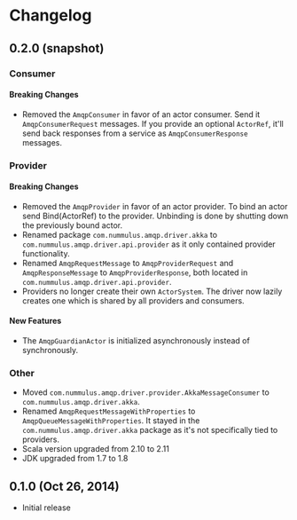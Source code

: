 # Changelog

## 0.2.0 (snapshot)

### Consumer

#### Breaking Changes

* Removed the `AmqpConsumer` in favor of an actor consumer. Send it `AmqpConsumerRequest` messages. If you provide an optional `ActorRef`, it'll send back responses from a service as `AmqpConsumerResponse` messages.

### Provider

#### Breaking Changes

* Removed the `AmqpProvider` in favor of an actor provider. To bind an actor send Bind(ActorRef) to the provider. Unbinding is done by shutting down the previously bound actor.
* Renamed package `com.nummulus.amqp.driver.akka` to `com.nummulus.amqp.driver.api.provider` as it only contained provider functionality.
* Renamed `AmqpRequestMessage` to `AmqpProviderRequest` and `AmqpResponseMessage` to `AmqpProviderResponse`, both located in `com.nummulus.amqp.driver.api.provider`.
* Providers no longer create their own `ActorSystem`. The driver now lazily creates one which is shared by all providers and consumers.

#### New Features

* The `AmqpGuardianActor` is initialized asynchronously instead of synchronously.

### Other

* Moved `com.nummulus.amqp.driver.provider.AkkaMessageConsumer` to `com.nummulus.amqp.driver.akka`.
* Renamed `AmqpRequestMessageWithProperties` to `AmqpQueueMessageWithProperties`. It stayed in the `com.nummulus.amqp.driver.akka` package as it's not specifically tied to providers.
* Scala version upgraded from 2.10 to 2.11
* JDK upgraded from 1.7 to 1.8

## 0.1.0 (Oct 26, 2014)

* Initial release